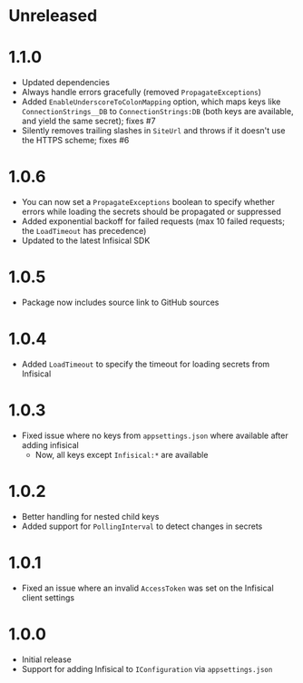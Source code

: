 # Unreleased

# 1.1.0

- Updated dependencies
- Always handle errors gracefully (removed `PropagateExceptions`)
- Added `EnableUnderscoreToColonMapping` option, which maps keys like `ConnectionStrings__DB` to
  `ConnectionStrings:DB` (both keys are available, and yield the same secret); fixes #7
- Silently removes trailing slashes in `SiteUrl` and throws if it doesn't use the HTTPS scheme; fixes #6

# 1.0.6

- You can now set a `PropagateExceptions` boolean to specify whether errors while loading the secrets should be
  propagated or suppressed
- Added exponential backoff for failed requests (max 10 failed requests; the `LoadTimeout` has precedence)
- Updated to the latest Infisical SDK

# 1.0.5

- Package now includes source link to GitHub sources

# 1.0.4

- Added `LoadTimeout` to specify the timeout for loading secrets from Infisical

# 1.0.3

- Fixed issue where no keys from `appsettings.json` where available after adding infisical
    - Now, all keys except `Infisical:*` are available

# 1.0.2

- Better handling for nested child keys
- Added support for `PollingInterval` to detect changes in secrets

# 1.0.1

- Fixed an issue where an invalid `AccessToken` was set on the Infisical client settings

# 1.0.0

- Initial release
- Support for adding Infisical to `IConfiguration` via `appsettings.json`
